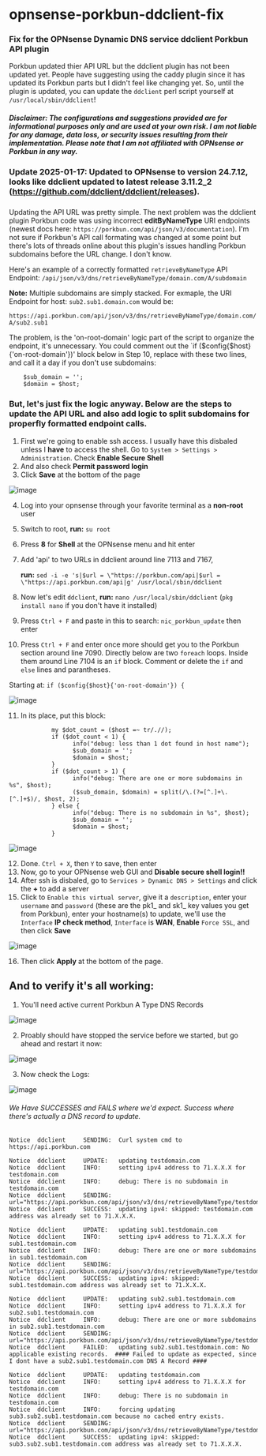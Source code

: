 # opnsense-porkbun-ddclient-fix
### Fix for the OPNsense Dynamic DNS service ddclient Porkbun API plugin

Porkbun updated thier API URL but the ddclient plugin has not been updated yet. People have suggesting using the caddy plugin since it has updated its Porkbun parts but I didn't feel like changing yet. So, until the plugin is updated, you can update the `ddclient` perl script yourself at `/usr/local/sbin/ddclient`!

##### Disclaimer: The configurations and suggestions provided are for informational purposes only and are used at your own risk. I am not liable for any damage, data loss, or security issues resulting from their implementation. Please note that I am not affiliated with OPNsense or Porkbun in any way.

### Update 2025-01-17: Updated to OPNsense to version 24.7.12, looks like ddclient updated to latest release 3.11.2_2 (https://github.com/ddclient/ddclient/releases). 
###

Updating the API URL was pretty simple. The next problem was the ddclient plugin Porkbun code was using incorrect **editByNameType** URI endpoints (newest docs here: `https://porkbun.com/api/json/v3/documentation`). I'm not sure if Porkbun's API call formating was changed at some point but there's lots of threads online about this plugin's issues handling Porkbun subdomains before the URL change. I don't know. 

Here's an example of a correctly formatted `retrieveByNameType` API Endpoint:
`/api/json/v3/dns/retrieveByNameType/domain.com/A/subdomain`

**Note:** Multiple subdomains are simply stacked. For exmaple, the URI Endpoint for host: `sub2.sub1.domain.com` would be:

`https://api.porkbun.com/api/json/v3/dns/retrieveByNameType/domain.com/A/sub2.sub1`


The problem, is the 'on-root-domain' logic part of the script to organize the endpoint, it's unnecessary. You could comment out the `if ($config{$host}{'on-root-domain'})' block below in Step 10, replace with these two lines, and call it a day if you don't use subdomains:

```
    $sub_domain = '';
    $domain = $host;
```

### But, let's just fix the logic anyway. Below are the steps to update the API URL and also add logic to split subdomains for properfly formatted endpoint calls.

1. First we're going to enable ssh access. I usually have this disbaled unless I **have** to access the shell. Go to `System > Settings > Administration`. Check **Enable Secure Shell**
2. And also check **Permit password login**
3. Click **Save** at the bottom of the page
   
![image](https://github.com/user-attachments/assets/7dfd4366-1106-465b-a7ac-0247ba8dcd98)


4. Log into your opnsense through your favorite terminal as a **non-root** user
5. Switch to root, **run:** `su root`
6. Press **8** for **Shell** at the OPNsense menu and hit enter
7. Add 'api' to two URLs in ddclient around line 7113 and 7167,

   **run:** `sed -i -e 's|$url = \"https://porkbun.com/api|$url = \"https://api.porkbun.com/api|g' /usr/local/sbin/ddclient`
8. Now let's edit `ddclient`, **run:** `nano /usr/local/sbin/ddclient`  (`pkg install nano` if you don't have it installed)
9. Press `Ctrl + F` and paste in this to search: `nic_porkbun_update` then enter

10. Press `Ctrl + F` and enter once more should get you to the Porkbun section around line 7090. Directly below are two `foreach` loops. Inside them around Line 7104 is an `if` block. Comment or delete the `if` and `else` lines and parantheses.

Starting at: `if ($config{$host}{'on-root-domain'}) {`

![image](https://github.com/user-attachments/assets/aec62aec-6f51-47e7-ba11-49370c404ef4)


11. In its place, put this block:
```
            my $dot_count = ($host =~ tr/.//);
            if ($dot_count < 1) {
                  info("debug: less than 1 dot found in host name");
                  $sub_domain = '';
                  $domain = $host;
            }
            if ($dot_count > 1) {
                  info("debug: There are one or more subdomains in %s", $host);
                  ($sub_domain, $domain) = split(/\.(?=[^.]+\.[^.]+$)/, $host, 2);
            } else {
                  info("debug: There is no subdomain in %s", $host);
                  $sub_domain = '';
                  $domain = $host;
            }
```
![image](https://github.com/user-attachments/assets/4a5617ef-b402-44ce-ac11-273f5e256ff5)

12. Done. `Ctrl + X`, then `Y` to save, then enter
13. Now, go to your OPNsense web GUI and **Disable secure shell login!!**
14. After ssh is disbaled, go to `Services > Dynamic DNS > Settings` and click the **+** to add a server
15. Click to `Enable this virtual server`, give it a `description`, enter your `username` and `password` (these are the pk1_ and sk1_ key values you get from Porkbun), enter your hostname(s) to update, we'll use the `Interface` **IP check method**, `Interface` is **WAN**, **Enable** `Force SSL`, and then click **Save**

![image](https://github.com/user-attachments/assets/47316c09-e18b-4e98-a39f-8741a96dd432)


16. Then click **Apply** at the bottom of the page.



## And to verify it's all working:

1) You'll need active current Porkbun A Type DNS Records

![image](https://github.com/user-attachments/assets/0570c5e3-dbe3-4758-8c8f-360d60e89e36)

2) Proably should have stopped the service before we started, but go ahead and restart it now:

![image](https://github.com/user-attachments/assets/72e10ea1-9974-4835-8b32-5244c0a4c930)

3) Now check the Logs:

![image](https://github.com/user-attachments/assets/18fb8b0d-7a00-4726-8785-d1a28d5d6299)
###### We Have SUCCESSES and FAILS where we'd expect. Success where there's actually a DNS record to update.
```
Notice	ddclient	 SENDING:  Curl system cmd to https://api.porkbun.com

Notice	ddclient	 UPDATE:   updating testdomain.com
Notice	ddclient	 INFO:     setting ipv4 address to 71.X.X.X for testdomain.com
Notice	ddclient	 INFO:     debug: There is no subdomain in testdomain.com
Notice	ddclient	 SENDING:  url="https://api.porkbun.com/api/json/v3/dns/retrieveByNameType/testdomain.com/A/"
Notice	ddclient	 SUCCESS:  updating ipv4: skipped: testdomain.com address was already set to 71.X.X.X.

Notice	ddclient	 UPDATE:   updating sub1.testdomain.com
Notice	ddclient	 INFO:     setting ipv4 address to 71.X.X.X for sub1.testdomain.com
Notice	ddclient	 INFO:     debug: There are one or more subdomains in sub1.testdomain.com
Notice	ddclient	 SENDING:  url="https://api.porkbun.com/api/json/v3/dns/retrieveByNameType/testdomain.com/A/sub1"
Notice	ddclient	 SUCCESS:  updating ipv4: skipped: sub1.testdomain.com address was already set to 71.X.X.X.

Notice	ddclient	 UPDATE:   updating sub2.sub1.testdomain.com
Notice	ddclient	 INFO:     setting ipv4 address to 71.X.X.X for sub2.sub1.testdomain.com
Notice	ddclient	 INFO:     debug: There are one or more subdomains in sub2.sub1.testdomain.com
Notice	ddclient	 SENDING:  url="https://api.porkbun.com/api/json/v3/dns/retrieveByNameType/testdomain.com/A/sub2.sub1"
Notice	ddclient	 FAILED:   updating sub2.sub1.testdomain.com: No applicable existing records.  #### Failed to update as expected, since I dont have a sub2.sub1.testdomain.com DNS A Record ####

Notice	ddclient	 UPDATE:   updating testdomain.com
Notice	ddclient	 INFO:     setting ipv4 address to 71.X.X.X for testdomain.com
Notice	ddclient	 INFO:     debug: There is no subdomain in testdomain.com
Notice	ddclient	 INFO:     forcing updating sub3.sub2.sub1.testdomain.com because no cached entry exists.
Notice	ddclient	 SENDING:  url="https://api.porkbun.com/api/json/v3/dns/retrieveByNameType/testdomain.com/A/sub3.sub2.sub1"
Notice	ddclient	 SUCCESS:  updating ipv4: skipped: sub3.sub2.sub1.testdomain.com address was already set to 71.X.X.X.
```







